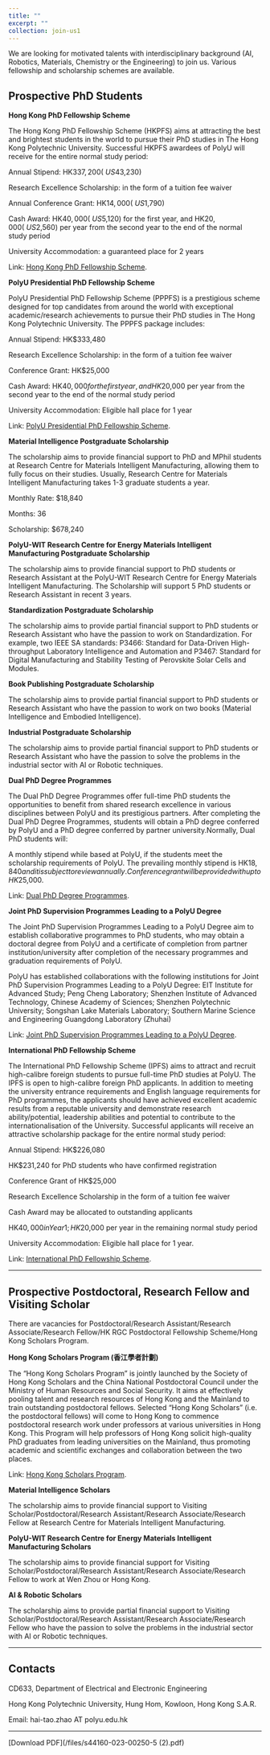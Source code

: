 ```yaml
---
title: ""
excerpt: ""
collection: join-us1
---
```

We are looking for motivated talents with interdisciplinary background (AI, Robotics, Materials, Chemistry or the Engineering) to join us. Various fellowship and scholarship schemes are available. 

## Prospective PhD Students

**Hong Kong PhD Fellowship Scheme**

The Hong Kong PhD Fellowship Scheme (HKPFS) aims at attracting the best and brightest students in the world to pursue their PhD studies in The Hong Kong Polytechnic University. Successful HKPFS awardees of PolyU will receive for the entire normal study period:

Annual Stipend: HK$337,200 (~US$43,230)

Research Excellence Scholarship: in the form of a tuition fee waiver

Annual Conference Grant: HK$14,000 (~US$1,790)

Cash Award: HK$40,000 (~US$5,120) for the first year, and HK$20,000 (~US$2,560) per year from the second year to the end of the normal study period

University Accommodation: a guaranteed place for 2 years

Link: [Hong Kong PhD Fellowship Scheme](https://cerg1.ugc.edu.hk/hkpfs/index.html). 



**PolyU Presidential PhD Fellowship Scheme**

PolyU Presidential PhD Fellowship Scheme (PPPFS) is a prestigious scheme designed for top candidates from around the world with exceptional academic/research achievements to pursue their PhD studies in The Hong Kong Polytechnic University. The PPPFS package includes:

Annual Stipend: HK$333,480

Research Excellence Scholarship: in the form of a tuition fee waiver

Conference Grant: HK$25,000

Cash Award: HK$40,000 for the first year, and HK$20,000 per year from the second year to the end of the normal study period

University Accommodation: Eligible hall place for 1 year

Link: [PolyU Presidential PhD Fellowship Scheme](https://www.polyu.edu.hk/gs/prospective-students/fellowship-scholarship-schemes/pppfs/). 



**Material Intelligence Postgraduate Scholarship**

The scholarship aims to provide financial support to PhD and MPhil students at Research Centre for Materials Intelligent Manufacturing, allowing them to fully focus on their studies. Usually, Research Centre for Materials Intelligent Manufacturing takes 1-3 graduate students a year.

Monthly Rate: $18,840

Months: 36

Scholarship: $678,240



**PolyU-WIT Research Centre for Energy Materials Intelligent Manufacturing Postgraduate Scholarship**

The scholarship aims to provide financial support to PhD students or Research Assistant at the PolyU-WIT Research Centre for Energy Materials Intelligent Manufacturing. The Scholarship will support 5 PhD students or Research Assistant in recent 3 years.



**Standardization Postgraduate Scholarship**

The scholarship aims to provide partial financial support to PhD students or Research Assistant who have the passion to work on Standardization. For example, two IEEE SA standards: P3466: Standard for Data-Driven High-throughput Laboratory Intelligence and Automation and P3467: Standard for Digital Manufacturing and Stability Testing of Perovskite Solar Cells and Modules.



**Book Publishing Postgraduate Scholarship**

The scholarship aims to provide partial financial support to PhD students or Research Assistant who have the passion to work on two books (Material Intelligence and Embodied Intelligence).



**Industrial Postgraduate Scholarship**

The scholarship aims to provide partial financial support to PhD students or Research Assistant who have the passion to solve the problems in the industrial sector with AI or Robotic techniques.



**Dual PhD Degree Programmes**

The Dual PhD Degree Programmes offer full-time PhD students the opportunities to benefit from shared research excellence in various disciplines between PolyU and its prestigious partners. After completing the Dual PhD Degree Programmes, students will obtain a PhD degree conferred by PolyU and a PhD degree conferred by partner university.Normally, Dual PhD students will:

A monthly stipend while based at PolyU, if the students meet the scholarship requirements of PolyU. The prevailing monthly stipend is HK$18,840 and it is subject to review annually. Conference grant will be provided with up to HK$25,000.

Link: [Dual PhD Degree Programmes](https://www.polyu.edu.hk/gs/prospective-students/collaborative-phd-programmes/dual-phd-degree-programmes/). 



**Joint PhD Supervision Programmes Leading to a PolyU Degree**

The Joint PhD Supervision Programmes Leading to a PolyU Degree aim to establish collaborative programmes to PhD students, who may obtain a doctoral degree from PolyU and a certificate of completion from partner institution/university after completion of the necessary programmes and graduation requirements of PolyU.

PolyU has established collaborations with the following institutions for Joint PhD Supervision Programmes Leading to a PolyU Degree: EIT Institute for Advanced Study; Peng Cheng Laboratory; Shenzhen Institute of Advanced Technology, Chinese Academy of Sciences; Shenzhen Polytechnic University; Songshan Lake Materials Laboratory; Southern Marine Science and Engineering Guangdong Laboratory (Zhuhai)

Link: [Joint PhD Supervision Programmes Leading to a PolyU Degree](https://www.polyu.edu.hk/gs/prospective-students/collaborative-phd-programmes/joint-phd-supervision-programmes-leading-to-a-polyu-degree/). 



**International PhD Fellowship Scheme**

The International PhD Fellowship Scheme (IPFS) aims to attract and recruit high-calibre foreign students to pursue full-time PhD studies at PolyU. The IPFS is open to high-calibre foreign PhD applicants. In addition to meeting the university entrance requirements and English language requirements for PhD programmes, the applicants should have achieved excellent academic results from a reputable university and demonstrate research ability/potential, leadership abilities and potential to contribute to the internationalisation of the University. Successful applicants will receive an attractive scholarship package for the entire normal study period:

Annual Stipend: HK$226,080

HK$231,240 for PhD students who have confirmed registration

Conference Grant of HK$25,000

Research Excellence Scholarship in the form of a tuition fee waiver

Cash Award may be allocated to outstanding applicants

HK$40,000 in Year 1; HK$20,000 per year in the remaining normal study period

University Accommodation: Eligible hall place for 1 year. 

Link: [International PhD Fellowship Scheme](https://www.polyu.edu.hk/gs/prospective-students/fellowship-scholarship-schemes/ipfs/). 

---


## Prospective Postdoctoral, Research Fellow and Visiting Scholar 

There are vacancies for Postdoctoral/Research Assistant/Research Associate/Research Fellow/HK RGC Postdoctoral Fellowship Scheme/Hong Kong Scholars Program.



**Hong Kong Scholars Program (香江學者計劃)**

The “Hong Kong Scholars Program” is jointly launched by the Society of Hong Kong Scholars and the China National Postdoctoral Council under the Ministry of Human Resources and Social Security. It aims at effectively pooling talent and research resources of Hong Kong and the Mainland to train outstanding postdoctoral fellows. Selected “Hong Kong Scholars” (i.e. the postdoctoral fellows) will come to Hong Kong to commence postdoctoral research work under professors at various universities in Hong Kong. This Program will help professors of Hong Kong solicit high-quality PhD graduates from leading universities on the Mainland, thus promoting academic and scientific exchanges and collaboration between the two places.

Link: [Hong Kong Scholars Program](https://www.hkscholars.org/). 



**Material Intelligence Scholars**

The scholarship aims to provide financial support to Visiting Scholar/Postdoctoral/Research Assistant/Research Associate/Research Fellow at Research Centre for Materials Intelligent Manufacturing.


**PolyU-WIT Research Centre for Energy Materials Intelligent Manufacturing Scholars**

The scholarship aims to provide financial support for Visiting Scholar/Postdoctoral/Research Assistant/Research Associate/Research Fellow to work at Wen Zhou or Hong Kong. 



**AI & Robotic Scholars**

The scholarship aims to provide partial financial support to Visiting Scholar/Postdoctoral/Research Assistant/Research Associate/Research Fellow who have the passion to solve the problems in the industrial sector with AI or Robotic techniques.


---

## Contacts

CD633, Department of Electrical and Electronic Engineering

Hong Kong Polytechnic University, Hung Hom, Kowloon, Hong Kong S.A.R.

Email: hai-tao.zhao AT polyu.edu.hk

---
[Download PDF](/files/s44160-023-00250-5 (2).pdf)
